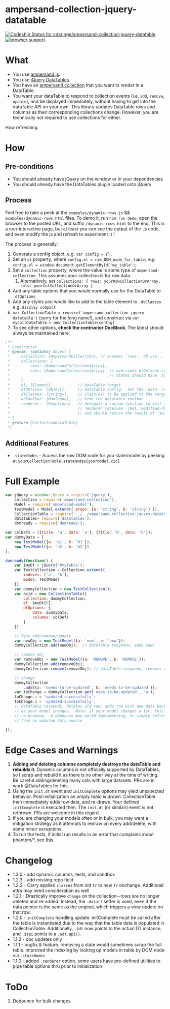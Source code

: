 # ampersand-collection-jquery-datatable
[ ![Codeship Status for cdaringe/ampersand-collection-jquery-datatable](https://codeship.com/projects/21ed5d70-9f55-0132-8711-02db7f3f2d41/status?branch=master)](https://codeship.com/projects/65128)
[![browser support](https://ci.testling.com/cdaringe/ampersand-collection-jquery-datatable.png)
](https://ci.testling.com/cdaringe/ampersand-collection-jquery-datatable.png)

# What

* You use [ampersand.js](https://ampersandjs.com/).
* You use [jQuery DataTables](https://datatables.net/).
* You have an [ampersand collection](https://github.com/AmpersandJS/ampersand-collection) that you want to render in a DataTable.
* You want your dataTable to respond to collection events (i.e. `add`, `remove`, `update`), and be displayed immediately, without having to get into the dataTable API on your own.  This library updates DataTable rows and columns as their corresponding collections change.  However, you are technically not required to use collections for either.

How refreshing.

# How

## Pre-conditions
* You should already have jQuery on the window or in your dependencies
* You should already have the DataTables plugin loaded onto jQuery

## Process
Feel free to take a peek at the `examples/dynamic-rows.js` && `examples/dynamic-rows.html` files.  To demo it, run `npm run demo`, open the browser to the posted URL, and suffix `/dynamic-rows.html` to the end.  This is a non-interactive page, but at least you can see the output of the .js code, and even modify the js and refresh to experiment :) !

The process is generally:

1. Generate a config object, e.g. `var config = {};`
1. Set an `el` property, where `config.el = raw_DOM_node_for_table;`  e.g `config.el = window.document.getElementById('my_table')`;
1. Set a `collection` property, where the value is some type of `ampersand-collection`.  This assumes your collection is for row data.
    1. Alternatively, set `collections: { rows: yourRowCollectionOrArray, cols: yourColCollectionOrArray }`
1. Add any table options that you would normally use for the DataTable to `.dtOptions`
1. Add any styles you would like to add to the table element to `.dtClasses` e.g. `display compact`
1. `var CollectionTable = require('ampersand-collection-jquery-datatable')` (sorry for the long name!), and construct via `var myCollDataTable = new CollectionTable(config)`
1. To see other options, **check the contructor DocBlock**.  The latest should always be maintained here:

```js
/**
 * Constructor
 * @param  {options} object {
 *     collection: {AmpersandCollection}, // assumes `rows`, OR use...
 *     collections: {
 *         rows: {AmpersandCollection|Array},
 *         cols: {AmpersandCollection|Array}  // overrides dtOptions.columns. Contained
 *                                            // states should have .title, and likely a .data & .id
 *     }
 *     el: {Element},           // dataTable target
 *     dtOptions: {Object},     // dataTable config.  Set the `data` (rows) and `columns` props as reqd
 *     dtClasses: {String=},    // class(es) to be applied to the target element/table
 *     noToolbar: {Boolean=},   // hide the datatable toolbar
 *     renderer:  {Function=}   // delegate a custom function to init the dataTable.
 *                              // renderer receives `($el, modified-dtOptions)`,
 *                              // and should return the result of `$el.DataTables(...)
 * }
 * @return {CollectionDataTable}
 */
```

## Additional Features

* `.stateNodes` - Access the row DOM node for you state/model by peeking at `yourCollectionTable.stateNodes[yourModel.cid]`


# Full Example
```js
var jQuery = window.jQuery = require('jquery'),
    Collection = require('ampersand-collection'),
    Model = require('ampersand-model'),
    TestModel = Model.extend({ props: {a: 'string', b: 'string'} }),
    CollectionTable = require('../../ampersand-collection-jquery-datatable'),
    datatables= require('datatables'),
    domready = require('domready');

var colDefs = [{title: 'a', data: 'a'}, {title: 'b', data: 'b'}];
var dummyData = [
    new TestModel({a: 'a1', b: 'b1'}),
    new TestModel({a: 'a2', b: 'b2'})
];

domready(function() {
    var $myDt = jQuery('#myTable');
    var TestCollection = Collection.extend({
        indexes: ['a', 'b'],
        model: TestModel
    });
    var dummyCollection = new TestCollection();
    var acjd = new CollectionTable({
        collection: dummyCollection,
        el: $myDt[0],
        dtOptions: {
            data: dummyData,
            columns: colDefs
        }
    });

    // Test add/remove/update
    var newObj = new TestModel({a: 'new', b: 'new'});
    dummyCollection.add(newObj);  // dataTable responds, adds row!

    // remove obj
    var removeObj = new TestModel({a: 'REMOVE', b: 'REMOVE'});
    dummyCollection.add(removeObj);
    dummyCollection.remove(removeObj); // dataTable responds, removes row!

    // change
    dummyCollection
        .add({a: 'needs-to-be-updated', b: 'needs-to-be-updated'});
    var toChange = dummyCollection.get('nees-to-be-updated', 'a');
    toChange.a = 'updated-successfully';
    toChange.b = 'updated-successfully';
    // dataTable responds, deletes old row, adds row with new data back in
    // as your model changes.  Note: if your model changes a lot, this is expensive
    // re-drawing.  A debounce may worth implementing, or simply refreshing the row
    // from an updated data source

});
```
# Edge Cases and Warnings

1. **Adding and deleting columns completely destroys the dataTable and rebuilds it**.  Dynamic columns is not officially supported by DataTables, so I scrap and rebuild it as there is no other way at the time of writing.  Be careful adding/deleting many cols with large datasets.  PRs are in work @DataTables for this.
1. Using the `init.dt` event and `initComplete` options may yield unexpected behavior.  Post-initialization an *empty table is drawn*.  CollectionTable then immediately adds row data, and re-draws.  Your defined `initComplete` is executed then.  The `init.dt` (or similair) event is not rethrown.  PRs are welcome in this regard.
1. If you are changing your models often or in bulk, you may want a mitigation strategy as it attempts to redraw on every add/delete, with some minor exceptions.
1. To run the tests, if initial run results in an error that complains about phantom/*, see [this](https://github.com/AmpersandJS/ampersand-collection-view/issues/13#issuecomment-51083095)

# Changelog
* 1.3.0 - add dynamic columns, tests, and sandbox
* 1.2.3 - add missing repo field
* 1.2.2 - Carry applied `classes` from old `tr` to new `tr` onchange.  Additional attrs may need consideration as well
* 1.2.1 - Drastically improve `change` on the collection--rows are no longer deleted and re-added.  Instead, the `.data()` setter is used, even if the data pointer is the same as the original, which triggers a view update on that row.
* 1.2.0 - `initComplete` handling update.  initComplete must be called after the table is instantiated due to the way that the table data is populated in CollectionTable.  Additionally, `.$dt` now points to the actual DT instance, and `.$api` points to a `.$dt.api()`.
* 1.1.2 - doc updates only
* 1.1.1 - bugfix & feature.  removing a state would sometimes scrap the full table. improved the indexing by looking up models in table by DOM node via `.stateNodes`
* 1.1.0 - added `.renderer` option.  some users have pre-defined utilities to pipe table options thru prior to initialization

# ToDo

1. Debounce for bulk changes
